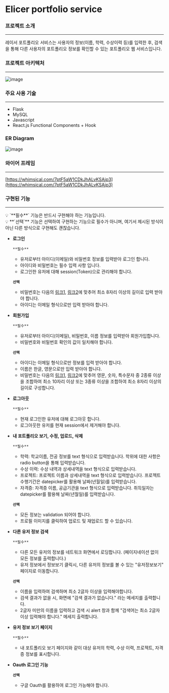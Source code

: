 # Elicer portfolio service

### 프로젝트 소개

---

레이서 포트폴리오 서비스는 사용자의 정보(이름, 학력, 수상이력 등)를 입력한 후, 검색을 통해 다른 사용자의 포트폴리오 정보를 확인할 수 있는 포트폴리오 웹 서비스입니다.

### 프로젝트 아키텍처

---

![image](https://user-images.githubusercontent.com/91821953/142015610-a9cd7bef-5313-41d6-aa6a-59cb1a73bb81.png)


### 주요 사용 기술

---

- Flask
- MySQL
- Javascript
- React.js Functional Components + Hook
### ER Diagram
![image](https://user-images.githubusercontent.com/91821953/144250526-be464612-77c6-4725-8e84-2ce7266d2256.png)

### 와이어 프레임

---

[https://whimsical.com/7ptF5aW1CDkJhALvKSAjp3](https://whimsical.com/7ptF5aW1CDkJhALvKSAjp3)

### 구현된 기능

---

<aside>
💡 `**필수**` 기능은 반드시 구현해야 하는 기능입니다.

</aside>

<aside>
💡 **`선택`** 기능은 선택하여 구현하는 기능으로 필수가 아니며, 여기서 제시된 방식이 아닌 다른 방식으로 구현해도 괜찮습니다.

</aside>

- **로그인**
    
    `**필수**`
    
    - 유저로부터 아이디(이메일)와 비밀번호 정보를 입력받아 로그인 합니다.
    - 아이디와 비밀번호는 필수 입력 사항 입니다.
    - 로그인한 유저에 대해 session(Token)으로 관리해야 합니다.
    
    **`선택`** 
    
    - 비밀번호는 다음의 [링크1](https://www.law.go.kr/%ED%96%89%EC%A0%95%EA%B7%9C%EC%B9%99/(%EA%B0%9C%EC%9D%B8%EC%A0%95%EB%B3%B4%EB%B3%B4%ED%98%B8%EC%9C%84%EC%9B%90%ED%9A%8C)%EA%B0%9C%EC%9D%B8%EC%A0%95%EB%B3%B4%EC%9D%98%EA%B8%B0%EC%88%A0%EC%A0%81%C2%B7%EA%B4%80%EB%A6%AC%EC%A0%81%EB%B3%B4%ED%98%B8%EC%A1%B0%EC%B9%98%EA%B8%B0%EC%A4%80/(2020-5,20200811)), [링크2](https://www.kisa.or.kr/public/laws/laws3_View.jsp?cPage=7&mode=view&p_No=259&b_No=259&d_No=102&ST=T&SV=)에 맞추어 최소 8자리 이상의 길이로 입력 받아야 합니다.
    - 아이디는 이메일 형식으로만 입력 받아야 합니다.
- **회원가입**
    
    `**필수**`
    
    - 유저로부터 아이디(이메일), 비밀번호, 이름 정보를 입력받아 회원가입합니다.
    - 비밀번호와 비밀번호 확인의 값이 일치해야 합니다.
    
    **`선택`** 
    
    - 아이디는 이메일 형식으로만 정보를 입력 받아야 합니다.
    - 이름은 한글, 영문으로만 입력 받아야 합니다.
    - 비밀번호는 다음의 [링크1](https://www.law.go.kr/%ED%96%89%EC%A0%95%EA%B7%9C%EC%B9%99/(%EA%B0%9C%EC%9D%B8%EC%A0%95%EB%B3%B4%EB%B3%B4%ED%98%B8%EC%9C%84%EC%9B%90%ED%9A%8C)%EA%B0%9C%EC%9D%B8%EC%A0%95%EB%B3%B4%EC%9D%98%EA%B8%B0%EC%88%A0%EC%A0%81%C2%B7%EA%B4%80%EB%A6%AC%EC%A0%81%EB%B3%B4%ED%98%B8%EC%A1%B0%EC%B9%98%EA%B8%B0%EC%A4%80/(2020-5,20200811)), [링크2](https://www.kisa.or.kr/public/laws/laws3_View.jsp?cPage=7&mode=view&p_No=259&b_No=259&d_No=102&ST=T&SV=)에 맞추어 영문, 숫자, 특수문자 중 2종류 이상을 조합하여 최소 10자리 이상 또는 3종류 이상을 조합하여 최소 8자리 이상의 길이로 구성합니다.
- **로그아웃**
    
    `**필수**`
    
    - 현재 로그인한 유저에 대해 로그아웃 합니다.
    - 로그아웃한 유저를 현재 session에서 제거해야 합니다.
- **내 포트폴리오 보기, 수정, 업로드, 삭제**
    
    `**필수**`
    
    - 학력: 학교이름, 전공 정보를 text 형식으로 입력받습니다.  학위에 대한 사항은 radio button을 통해 입력받습니다.
    - 수상 이력: 수상 내역과 상세내역을 text 형식으로 입력받습니다.
    - 프로젝트: 프로젝트 이름과 상세내역을 text 형식으로 입력받습니다. 프로젝트 수행기간은 datepicker를 활용해 날짜(년월일)를 입력받습니다.
    - 자격증: 자격증 이름, 공급기관을 text 형식으로 입력받습니다. 취득일자는 datepicker를 활용해 날짜(년월일)를 입력받습니다.
    
    **`선택`** 
    
    - 모든 정보는 validation 되어야 합니다.
    - 프로필 이미지를 클릭하여 업로드 및 재업로드 할 수 있습니다.
- **다른 유저 정보 검색**
    
    `**필수**`
    
    - 다른 모든 유저의 정보를 네트워크 화면에서 로딩합니다. (페이지네이션 없이 모든 정보를 출력합니다.)
    - 유저 정보에서 정보보기 클릭시, 다른 유저의 정보를 볼 수 있는 "유저정보보기" 페이지로 이동합니다.
    
    **`선택`** 
    
    - 이름을 입력하여 검색하며 최소 2글자 이상을 입력해야합니다.
    - 검색 결과가 없을 시, 화면에 "검색 결과가 없습니다." 라는 메세지를 출력합니다.
    - 2글자 미만의 이름을 입력하고 검색 시 alert 창과 함께 "검색어는 최소 2글자 이상 입력해야 합니다." 메세지 출력합니다.
- **유저 정보 보기 페이지**
    
    `**필수**`
    
    - 내 포트폴리오 보기 페이지와 같이 대상 유저의 학력, 수상 이력, 프로젝트, 자격증 정보를 표시합니다.
- **Oauth 로그인 기능**
    
    **`선택`** 
    
    - 구글 Oauth를 활용하여 로그인 가능해야 합니다.
